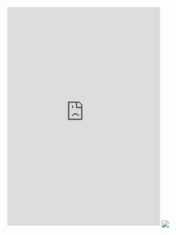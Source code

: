 

<!--

### Hi there 👋


**CraftAndDestroy/CraftAndDestroy** is a ✨ _special_ ✨ repository because its `README.md` (this file) appears on your GitHub profile.

Here are some ideas to get you started:

- 🔭 I’m currently working on ...
- 🌱 I’m currently learning ...
- 👯 I’m looking to collaborate on ...
- 🤔 I’m looking for help with ...
- 💬 Ask me about ...
- 📫 How to reach me: ...
- 😄 Pronouns: ...
- ⚡ Fun fact: ...
-->

<iframe src="https://canary.discord.com/widget?id=983130262831501413&theme=dark" width="350" height="500" allowtransparency="true" frameborder="0" sandbox="allow-popups allow-popups-to-escape-sandbox allow-same-origin allow-scripts"></iframe>

<a href="https://floofyplasma.com">
  <img align="center" src="https://github-readme-stats.vercel.app/api?username=FloofyPlasma&show_icons=true&theme=dark" />
</a>

